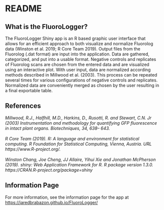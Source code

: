 # README

## What is the FluoroLogger?
The FluoroLogger Shiny app is an R based graphic user interface that allows for an efficient approach to both visualize and normalize Fluorolog data (Winston et al. 2019; R Core Team 2019). Output files from the Fluorolog (.dat format) are input into the application. Data are gathered, categorized, and put into a usable format. Negative controls and replicates of Fluorolog scans are chosen from the entered data and are visualized using an interactive plot. With user input, data are normalized according methods described in Millwood et al. (2003). This process can be repeated several times for various configurations of negative controls and replicates. Normalized data are conveniently merged as chosen by the user resulting in a final exportable table.

## References
<i> 
Millwood, R.J., Halfhill, M.D., Harkins, D., Rusotti, R. and Stewart, C.N. Jr (2003) Instrumentation and methodology for quantifying GFP fluorescence in intact plant organs. Biotechniques, 34, 638– 643.
<br>
<br>
R Core Team (2019). R: A language and environment for statistical computing. R Foundation for
Statistical Computing, Vienna, Austria. URL https://www.R-project.org/.
<br>
<br>
Winston Chang, Joe Cheng, JJ Allaire, Yihui Xie and Jonathan McPherson (2019). shiny: Web Application
Framework for R. R package version 1.3.0. https://CRAN.R-project.org/package=shiny
</i>

## Information Page
For more information, see the information page for the app at https://jaredbrabazon.github.io/FluoroLogger/